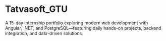 # Tatvasoft_GTU
A 15-day internship portfolio exploring modern web development with Angular, .NET, and PostgreSQL—featuring daily hands-on projects, backend integration, and data-driven solutions.

